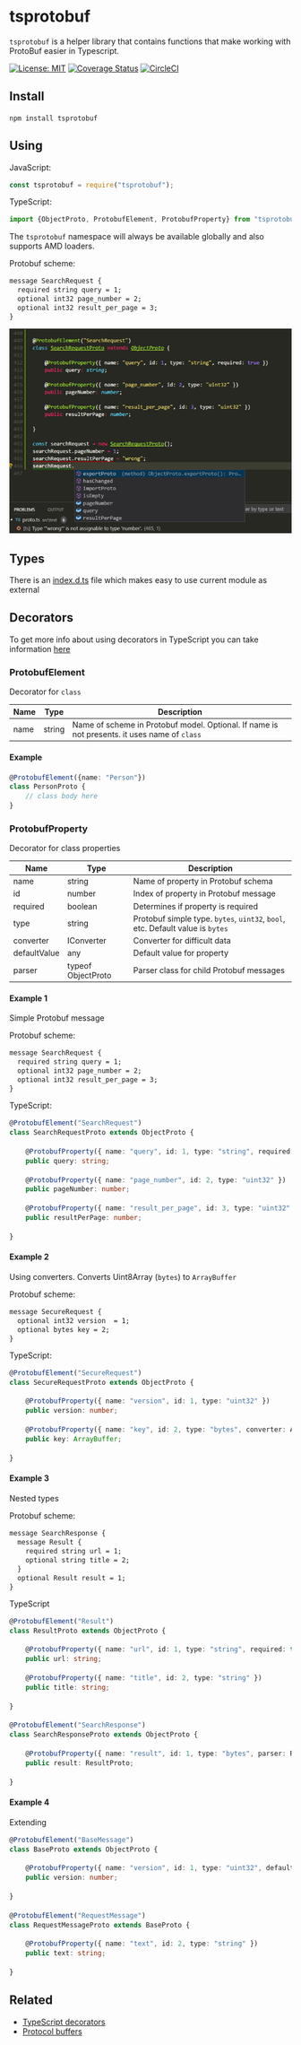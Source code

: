 # tsprotobuf

`tsprotobuf` is a helper library that contains functions that make working with ProtoBuf easier in Typescript.

[![License: MIT](https://img.shields.io/badge/License-MIT-green.svg)](https://opensource.org/licenses/MIT)
[![Coverage Status](https://coveralls.io/repos/github/PeculiarVentures/tsprotobuf/badge.svg?branch=master)](https://coveralls.io/github/PeculiarVentures/tsprotobuf?branch=master)
[![CircleCI](https://circleci.com/gh/PeculiarVentures/tsprotobuf.svg?style=svg)](https://circleci.com/gh/PeculiarVentures/tsprotobuf)

## Install

```
npm install tsprotobuf
```

## Using

JavaScript:
```javascript
const tsprotobuf = require("tsprotobuf");
```

TypeScript:
```javascript
import {ObjectProto, ProtobufElement, ProtobufProperty} from "tsprotobuf";
```

The `tsprotobuf` namespace will always be available globally and also supports AMD loaders.

Protobuf scheme:
```
message SearchRequest {
  required string query = 1;
  optional int32 page_number = 2;
  optional int32 result_per_page = 3;
}
```

![Screenshot](https://github.com/PeculiarVentures/tsprotobuf/blob/master/resources/screen.jpg?raw=true)

## Types

There is an [index.d.ts](./index.d.ts) file which makes easy to use current module as external

## Decorators

To get more info about using decorators in TypeScript you can take information [here](https://www.typescriptlang.org/docs/handbook/decorators.html)

### ProtobufElement

Decorator for `class`

| Name | Type       | Description                                                                                  |
|------|------------|----------------------------------------------------------------------------------------------|
| name | string     | Name of scheme in Protobuf model. Optional. If name is not presents. it uses name of `class` |

#### Example

```typescript
@ProtobufElement({name: "Person"})
class PersonProto {
    // class body here
}
```

### ProtobufProperty

Decorator for class properties

| Name         | Type       | Description                                                                                  |
|--------------|------------|----------------------------------------------------------------------------------------------|
| name         | string     | Name of property in Protobuf schema                                                          |
| id           | number     | Index of property in Protobuf message                                                        |
| required     | boolean    | Determines if property is required                                                           |
| type         | string     | Protobuf simple type. `bytes`, `uint32`, `bool`, etc. Default value is `bytes`               |
| converter    | IConverter | Converter for difficult data                                                                 |
| defaultValue | any        | Default value for property                                                                   |
| parser       | typeof ObjectProto | Parser class for child Protobuf messages                                             |

#### Example 1

Simple Protobuf message

Protobuf scheme:
```
message SearchRequest {
  required string query = 1;
  optional int32 page_number = 2;
  optional int32 result_per_page = 3;
}
```

TypeScript:
```typescript
@ProtobufElement("SearchRequest")
class SearchRequestProto extends ObjectProto {

    @ProtobufProperty({ name: "query", id: 1, type: "string", required: true })
    public query: string;

    @ProtobufProperty({ name: "page_number", id: 2, type: "uint32" })
    public pageNumber: number;

    @ProtobufProperty({ name: "result_per_page", id: 3, type: "uint32" })
    public resultPerPage: number;

}
```

#### Example 2

Using converters. Converts Uint8Array (`bytes`) to `ArrayBuffer`

Protobuf scheme:
```
message SecureRequest {
  optional int32 version  = 1;
  optional bytes key = 2;
}
```

TypeScript:
```typescript
@ProtobufElement("SecureRequest")
class SecureRequestProto extends ObjectProto {

    @ProtobufProperty({ name: "version", id: 1, type: "uint32" })
    public version: number;

    @ProtobufProperty({ name: "key", id: 2, type: "bytes", converter: ArrayBufferConverter })
    public key: ArrayBuffer;

}
```

#### Example 3

Nested types

Protobuf scheme:
```
message SearchResponse {
  message Result {
    required string url = 1;
    optional string title = 2;
  }
  optional Result result = 1;
}
```

TypeScript
```typescript
@ProtobufElement("Result")
class ResultProto extends ObjectProto {

    @ProtobufProperty({ name: "url", id: 1, type: "string", required: true })
    public url: string;

    @ProtobufProperty({ name: "title", id: 2, type: "string" })
    public title: string;

}

@ProtobufElement("SearchResponse")
class SearchResponseProto extends ObjectProto {

    @ProtobufProperty({ name: "result", id: 1, type: "bytes", parser: ResultProto })
    public result: ResultProto;

}
```

#### Example 4

Extending

```typescript
@ProtobufElement("BaseMessage")
class BaseProto extends ObjectProto {

    @ProtobufProperty({ name: "version", id: 1, type: "uint32", defaultValue: 1 })
    public version: number;

}

@ProtobufElement("RequestMessage")
class RequestMessageProto extends BaseProto {

    @ProtobufProperty({ name: "text", id: 2, type: "string" })
    public text: string;

}
```

## Related

- [TypeScript decorators](https://www.typescriptlang.org/docs/handbook/decorators.html)
- [Protocol buffers](https://developers.google.com/protocol-buffers/docs/proto)
